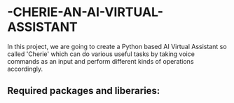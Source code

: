 # -CHERIE-AN-AI-VIRTUAL-ASSISTANT
In this project, we are going to create a Python based AI Virtual Assistant so called 'Cherie' which can do various useful tasks by taking voice commands as an input and perform different kinds of operations accordingly.  
## Required packages and liberaries:

